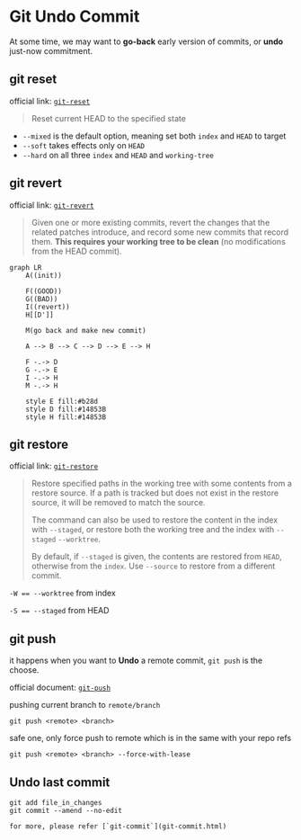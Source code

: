 ---
---

# Git Undo Commit

At some time, we may want to **go-back** early version of commits, or **undo** just-now commitment.

## git reset

official link: [`git-reset`](https://git-scm.com/docs/git-reset)

> Reset current HEAD to the specified state

* `--mixed` is the default option, meaning set both `index` and `HEAD` to target
* `--soft` takes effects only on `HEAD`
* `--hard` on all three `index` and `HEAD` and `working-tree`


## git revert

official link: [`git-revert`](https://git-scm.com/docs/git-revert)

> Given one or more existing commits, revert the changes that the related patches introduce, and record some new commits that record them. **This requires your working tree to be clean** (no modifications from the HEAD commit).


```mermaid
graph LR
    A((init))

    F((GOOD))
    G((BAD))
    I((revert))
    H[[D']]

    M(go back and make new commit)
    
    A --> B --> C --> D --> E --> H

    F -.-> D
    G -.-> E
    I -.-> H
    M -.-> H

    style E fill:#b28d
    style D fill:#14853B
    style H fill:#14853B
```

## git restore

official link: [`git-restore`](https://git-scm.com/docs/git-restore)

> Restore specified paths in the working tree with some contents from a restore source. If a path is tracked but does not exist in the restore source, it will be removed to match the source.
>
> The command can also be used to restore the content in the index with `--staged`, or restore both the working tree and the index with `--staged` `--worktree`.
>
> By default, if `--staged` is given, the contents are restored from `HEAD`, otherwise from the `index`. Use `--source` to restore from a different commit.

`-W == --worktree` from index

`-S == --staged` from HEAD


## git push

it happens when you want to **Undo** a remote commit, `git push` is the choose.

official document: [`git-push`](https://git-scm.com/docs/git-push)


pushing current branch to `remote/branch`

```
git push <remote> <branch>
```


safe one, only force push to remote which is in the same with your repo refs

```
git push <remote> <branch> --force-with-lease
```

## Undo last commit


```
git add file_in_changes
git commit --amend --no-edit
```


```note
for more, please refer [`git-commit`](git-commit.html)
```

